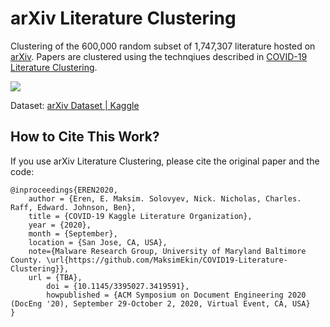 # arXiv Literature Clustering
Clustering of the 600,000 random subset of 1,747,307 literature hosted on [arXiv](https://arxiv.org). Papers are clustered using the technqiues described in [COVID-19 Literature Clustering](https://github.com/MaksimEkin/COVID19-Literature-Clustering).

![](plots/arXiv.png)

Dataset: [arXiv Dataset | Kaggle](https://www.kaggle.com/Cornell-University/arxiv)

## How to Cite This Work?
If you use arXiv Literature Clustering, please cite the original paper and the code:
```
@inproceedings{EREN2020,
	author = {Eren, E. Maksim. Solovyev, Nick. Nicholas, Charles. Raff, Edward. Johnson, Ben},
	title = {COVID-19 Kaggle Literature Organization},
	year = {2020},
	month = {September},
	location = {San Jose, CA, USA},
	note={Malware Research Group, University of Maryland Baltimore County. \url{https://github.com/MaksimEkin/COVID19-Literature-Clustering}},
	url = {TBA},
    	doi = {10.1145/3395027.3419591},
    	howpublished = {ACM Symposium on Document Engineering 2020 (DocEng '20), September 29-October 2, 2020, Virtual Event, CA, USA}
}
```

